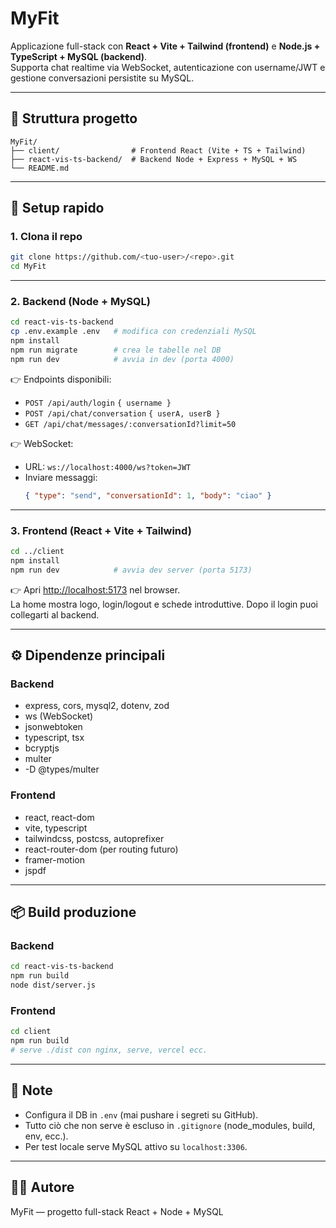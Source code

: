 # MyFit

Applicazione full-stack con **React + Vite + Tailwind (frontend)** e **Node.js + TypeScript + MySQL (backend)**.  
Supporta chat realtime via WebSocket, autenticazione con username/JWT e gestione conversazioni persistite su MySQL.

---

## 📂 Struttura progetto

```
MyFit/
├── client/                # Frontend React (Vite + TS + Tailwind)
├── react-vis-ts-backend/  # Backend Node + Express + MySQL + WS
└── README.md
```

---

## 🚀 Setup rapido

### 1. Clona il repo
```bash
git clone https://github.com/<tuo-user>/<repo>.git
cd MyFit
```

---

### 2. Backend (Node + MySQL)

```bash
cd react-vis-ts-backend
cp .env.example .env   # modifica con credenziali MySQL
npm install
npm run migrate        # crea le tabelle nel DB
npm run dev            # avvia in dev (porta 4000)
```

👉 Endpoints disponibili:
- `POST /api/auth/login` `{ username }`
- `POST /api/chat/conversation` `{ userA, userB }`
- `GET /api/chat/messages/:conversationId?limit=50`

👉 WebSocket:
- URL: `ws://localhost:4000/ws?token=JWT`
- Inviare messaggi:
  ```json
  { "type": "send", "conversationId": 1, "body": "ciao" }
  ```

---

### 3. Frontend (React + Vite + Tailwind)

```bash
cd ../client
npm install
npm run dev            # avvia dev server (porta 5173)
```

👉 Apri [http://localhost:5173](http://localhost:5173) nel browser.  
La home mostra logo, login/logout e schede introduttive. Dopo il login puoi collegarti al backend.

---

## ⚙️ Dipendenze principali

### Backend
- express, cors, mysql2, dotenv, zod
- ws (WebSocket)
- jsonwebtoken
- typescript, tsx
- bcryptjs
- multer
- -D @types/multer

### Frontend
- react, react-dom
- vite, typescript
- tailwindcss, postcss, autoprefixer
- react-router-dom (per routing futuro)
- framer-motion
- jspdf

---

## 📦 Build produzione

### Backend
```bash
cd react-vis-ts-backend
npm run build
node dist/server.js
```

### Frontend
```bash
cd client
npm run build
# serve ./dist con nginx, serve, vercel ecc.
```

---

## 📝 Note
- Configura il DB in `.env` (mai pushare i segreti su GitHub).
- Tutto ciò che non serve è escluso in `.gitignore` (node_modules, build, env, ecc.).
- Per test locale serve MySQL attivo su `localhost:3306`.

---

## 👨‍💻 Autore
MyFit — progetto full-stack React + Node + MySQL
